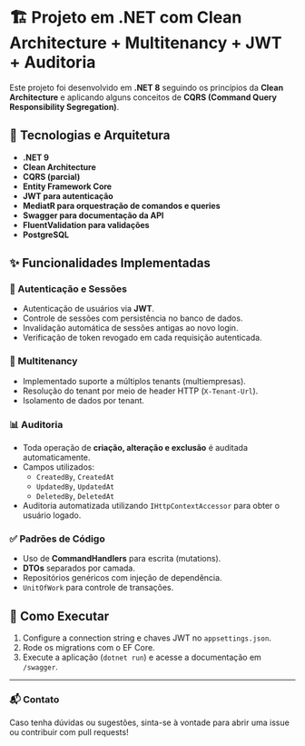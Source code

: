 # 🏗️ Projeto em .NET com Clean Architecture + Multitenancy + JWT + Auditoria

Este projeto foi desenvolvido em **.NET 8** seguindo os princípios da **Clean Architecture** e aplicando alguns conceitos de **CQRS (Command Query Responsibility Segregation)**.

## 🔧 Tecnologias e Arquitetura

- **.NET 9**
- **Clean Architecture**
- **CQRS (parcial)**
- **Entity Framework Core**
- **JWT para autenticação**
- **MediatR para orquestração de comandos e queries**
- **Swagger para documentação da API**
- **FluentValidation para validações**
- **PostgreSQL**

## ✨ Funcionalidades Implementadas

### 🔐 Autenticação e Sessões
- Autenticação de usuários via **JWT**.
- Controle de sessões com persistência no banco de dados.
- Invalidação automática de sessões antigas ao novo login.
- Verificação de token revogado em cada requisição autenticada.

### 🏢 Multitenancy
- Implementado suporte a múltiplos tenants (multiempresas).
- Resolução do tenant por meio de header HTTP (`X-Tenant-Url`).
- Isolamento de dados por tenant.

### 📊 Auditoria
- Toda operação de **criação, alteração e exclusão** é auditada automaticamente.
- Campos utilizados:
  - `CreatedBy`, `CreatedAt`
  - `UpdatedBy`, `UpdatedAt`
  - `DeletedBy`, `DeletedAt`
- Auditoria automatizada utilizando `IHttpContextAccessor` para obter o usuário logado.

### ✅ Padrões de Código
- Uso de **CommandHandlers** para escrita (mutations).
- **DTOs** separados por camada.
- Repositórios genéricos com injeção de dependência.
- `UnitOfWork` para controle de transações.

## 🚀 Como Executar

1. Configure a connection string e chaves JWT no `appsettings.json`.
2. Rode os migrations com o EF Core.
3. Execute a aplicação (`dotnet run`) e acesse a documentação em `/swagger`.

---

### 📬 Contato

Caso tenha dúvidas ou sugestões, sinta-se à vontade para abrir uma issue ou contribuir com pull requests!

